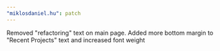 ```yaml
---
"miklosdaniel.hu": patch
---
```


Removed "refactoring" text on main page. Added more bottom margin to "Recent Projects" text and increased font weight
